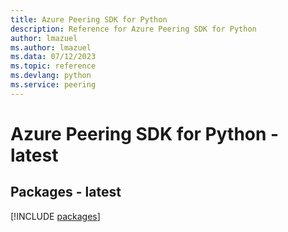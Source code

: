```yaml
---
title: Azure Peering SDK for Python
description: Reference for Azure Peering SDK for Python
author: lmazuel
ms.author: lmazuel
ms.data: 07/12/2023
ms.topic: reference
ms.devlang: python
ms.service: peering
---
```

# Azure Peering SDK for Python - latest
## Packages - latest
[!INCLUDE [packages](peering-index.md)]